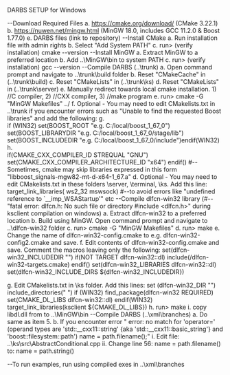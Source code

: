 DARBS SETUP for Windows

--Download Required Files
a.	https://cmake.org/download/ (CMake 3.22.1)
b.	https://nuwen.net/mingw.html (MinGW 18.0, includes GCC 11.2.0 & Boost 1.77.0)
e.	DARBS files (link to repository)
--Install CMake
a.	Run installation file with admin rights
b.	Select "Add System PATH"
c.	run> (verify installation)
            cmake --version
--Install MinGW
a.	Extract MinGW to a preferred location
b.	Add ..\MinGW\bin to system PATH
c.	run> (verify installation)
            gcc --version
--Compile DARBS (..\trunk)
a.	Open command prompt and navigate to ..\trunk\build folder
b.  Reset "CMakeCache" in (..\trunk\build) 
c.  Reset "CMakeLists" in (..\trunk\ks)
d.  Reset "CMakeLists" in (..\trunk\server)
e. Manually redirect towards local cmake installation. 1) //C compiler, 2) //CXX compiler, 3) //make program
e.	run> 
            cmake -G "MinGW Makefiles" ../
f.	Optional - You may need to edit CMakelists.txt in ..\trunk if you encounter errors such as "Unable to find the requested Boost libraries" and add the following:
g.	
            if (WIN32)
            set(BOOST_ROOT "e.g. C:/local/boost_1_67_0")
            set(BOOST_LIBRARYDIR "e.g. C:/local/boost_1_67_0/stage/lib")
            set(BOOST_INCLUDEDIR "e.g. C:/local/boost_1_67_0/include")endif(WIN32)
h.	
            if(CMAKE_CXX_COMPILER_ID STREQUAL "GNU")
            set(CMAKE_CXX_COMPILER_ARCHITECTURE_ID "x64")
            endif() #--Sometimes, cmake may skip libraries expressed in this form "libboost_signals-mgw82-mt-d-x64-1_67.a"
d.	Optional - You may need to edit CMakelists.txt in these folders \server, \terminal, \ks. Add this line: 
            target_link_libraries(<target> ws2_32 mswsock) #--to avoid errors like "undefined reference to `__imp_WSAStartup'" etc
--Compile dlfcn-win32 library (#--"fatal error: dlfcn.h: No such file or directory #include <dlfcn.h>" during ksclient compilation on windows)
a.	Extract dlfcn-win32 to a preferred location
b.	Build using MinGW. Open command prompt and navigate to ..\dlfcn-win32 folder
c.	run> cmake -G "MinGW Makefiles"
d.	run> 
            make
e.	Change the name of dlfcn-win32-config.cmake to e.g. dlfcn-win32-config2.cmake and save. 
f.	Edit contents of dlfcn-win32-config.cmake and save. Comment the macros leaving only the following:
			set(dlfcn-win32_INCLUDEDIR "<dlfcn-win32 root folder>")
			if(NOT TARGET dlfcn-win32::dl)
  				include(<dlfcn-win32 root folder>/dlfcn-win32-targets.cmake)
			endif()
			set(dlfcn-win32_LIBRARIES dlfcn-win32::dl)
			set(dlfcn-win32_INCLUDE_DIRS ${dlfcn-win32_INCLUDEDIR})

g.	Edit CMakelists.txt in \ks folder. Add this lines:
            set (dlfcn-win32_DIR "<dlfcn-win32 root folder>")
            include_directories(" <dlfcn-win32 root folder>")
            if (WIN32)
            find_package(dlfcn-win32 REQUIRED)
            set(CMAKE_DL_LIBS dlfcn-win32::dl)
            endif(WIN32)
            target_link_libraries(ksclient ${CMAKE_DL_LIBS})
h.	run> 
            make
i.	copy libdl.dll from <dlfcn-win32 root folder> to ..\MinGW\bin
--Compile DARBS (..\xml\branches)
a.	Do same as item 5.
b.	If you encounter error " error: no match for 'operator=' (operand types are 'std::__cxx11::string' {aka 'std::__cxx11::basic_string<char>'} and 'boost::filesystem::path') name = path.filename();"
i.	Edit file: ..\ks\src\AbstractConditional.cpp
ii.	Change line 56: name = path.filename() to:
             name = path.string()

--To run examples, run using compiled exes in ..\xml\branches
